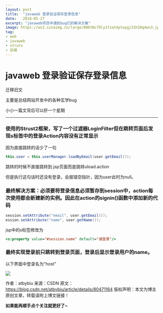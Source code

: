 ```yaml
---
layout: post
title:  "javaweb 登录验证保存登录信息"
date:   2018-05-27
excerpt: "javaweb项目中遇到bug们的解决方案"
image: https://ws2.sinaimg.cn/large/006tNc79ly1fzat4ptxpgj31h20q4wn3.jpg
tag:
- web
- javaweb
- struts
- 后端
---
```


# javaweb 登录验证保存登录信息

迁移旧文

主要是总结网站开发中的各种玄学bug

小小一篇文背后可以肝一个星期

------

### 使用的Strust2框架，写了一个过滤器LoginFilter但在跳转页面后发现s标签中的登录Action内容没有正常显示

因为直接跳转的话少了一句

```java
this.user = this.userManager.loadByEmail(user.getEmail()); 
```
跳转的时候不直接跳转到.jsp页面而是跳转uload.action


但是执行这句话时还没有登录，会报错空指针，因为user此时为null。



### 最终解决方案：必须要将登录信息必须暂存到session中，action每次使用都会新建新的实例。因此在action的signin()函数中添加新的代码


```java
session.setAttribute("email", user.getEmail()); 
ession.setAttribute("name", user.getName());
```
jsp中的s标签修改为


```jsp
<s:property value="#session.name" default="请登录"/>
```
### 最终实现登录前只跳转到登录页面，登录后显示登录用户的name。

以下界面中登录名为"host"

![](https://ws2.sinaimg.cn/large/006tNc79ly1fzat4ptxpgj31h20q4wn3.jpg)



作者：atbybiu 
来源：CSDN 
原文：https://blog.csdn.net/atbybiu/article/details/80471164 
版权声明：本文为博主原创文章，转载请附上博文链接！

**如果能再顺手点个关注就更好了~**